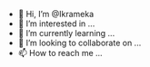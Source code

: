 - 👋 Hi, I’m @Ikrameka
- 👀 I’m interested in ...
- 🌱 I’m currently learning ...
- 💞️ I’m looking to collaborate on ...
- 📫 How to reach me ...

<!---
Ikrameka/Ikrameka is a ✨ special ✨ repository because its `README.md` (this file) appears on your GitHub profile.
You can click the Preview link to take a look at your changes.
--->

